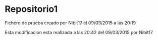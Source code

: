 # Repositorio1
Fichero de prueba creado por Nibit17 el 09/03/2015 a las 20:19

Esta modificacion esta realizada a las 20:42 del 09/03/2015 por Nibit17
